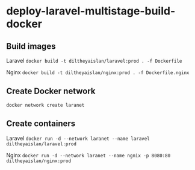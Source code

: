 # deploy-laravel-multistage-build-docker

## Build images

Laravel
`docker build -t diltheyaislan/laravel:prod . -f Dockerfile`

Nginx
`docker build -t diltheyaislan/nginx:prod . -f Dockerfile.nginx`

## Create Docker network
`docker network create laranet`

## Create containers

Laravel
`docker run -d --network laranet --name laravel diltheyaislan/laravel:prod`

Nginx
`docker run -d --network laranet --name ngnix -p 8080:80 diltheyaislan/nginx:prod`